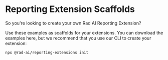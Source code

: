 # Reporting Extension Scaffolds

So you're looking to create your own Rad AI Reporting Extension?

Use these examples as scaffolds for your extensions.
You can download the examples here, but we recommend that you use our CLI to create your extension:

```shell
npx @rad-ai/reporting-extensions init
```
